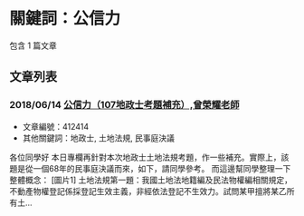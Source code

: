 # 關鍵詞：公信力

包含 1 篇文章

## 文章列表

### 2018/06/14 [公信力（107地政士考題補充）,曾榮耀老師](../../articles/412414_%E5%85%AC%E4%BF%A1%E5%8A%9B%EF%BC%88107%E5%9C%B0%E6%94%BF%E5%A3%AB%E8%80%83%E9%A1%8C%E8%A3%9C%E5%85%85%EF%BC%89%2C%E6%9B%BE%E6%A6%AE%E8%80%80%E8%80%81%E5%B8%AB.md)
- 文章編號：412414
- 其他關鍵詞：地政士, 土地法規, 民事庭決議

各位同學好 本日專欄再針對本次地政士土地法規考題，作一些補充。實際上，該題是從一個68年的民事庭決議而來，如下，請同學參考。 而這邊幫同學整理一下整體概念： [圖片1] 土地法規第一題：我國土地法地籍編及民法物權編相關規定，不動產物權登記係採登記生效主義，非經依法登記不生效力。試問某甲擅將某乙所有土...
